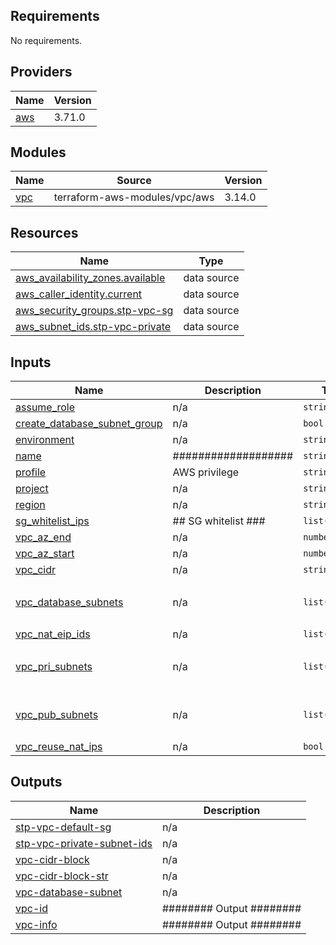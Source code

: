 <!-- BEGIN_TF_DOCS -->
## Requirements

No requirements.

## Providers

| Name | Version |
|------|---------|
| <a name="provider_aws"></a> [aws](#provider\_aws) | 3.71.0 |

## Modules

| Name | Source | Version |
|------|--------|---------|
| <a name="module_vpc"></a> [vpc](#module\_vpc) | terraform-aws-modules/vpc/aws | 3.14.0 |

## Resources

| Name | Type |
|------|------|
| [aws_availability_zones.available](https://registry.terraform.io/providers/hashicorp/aws/latest/docs/data-sources/availability_zones) | data source |
| [aws_caller_identity.current](https://registry.terraform.io/providers/hashicorp/aws/latest/docs/data-sources/caller_identity) | data source |
| [aws_security_groups.stp-vpc-sg](https://registry.terraform.io/providers/hashicorp/aws/latest/docs/data-sources/security_groups) | data source |
| [aws_subnet_ids.stp-vpc-private](https://registry.terraform.io/providers/hashicorp/aws/latest/docs/data-sources/subnet_ids) | data source |

## Inputs

| Name | Description | Type | Default | Required |
|------|-------------|------|---------|:--------:|
| <a name="input_assume_role"></a> [assume\_role](#input\_assume\_role) | n/a | `string` | `""` | no |
| <a name="input_create_database_subnet_group"></a> [create\_database\_subnet\_group](#input\_create\_database\_subnet\_group) | n/a | `bool` | `false` | no |
| <a name="input_environment"></a> [environment](#input\_environment) | n/a | `string` | `""` | no |
| <a name="input_name"></a> [name](#input\_name) | ################### | `string` | `"stp-vpc-project"` | no |
| <a name="input_profile"></a> [profile](#input\_profile) | AWS privilege | `string` | `""` | no |
| <a name="input_project"></a> [project](#input\_project) | n/a | `string` | `""` | no |
| <a name="input_region"></a> [region](#input\_region) | n/a | `string` | `""` | no |
| <a name="input_sg_whitelist_ips"></a> [sg\_whitelist\_ips](#input\_sg\_whitelist\_ips) | ## SG whitelist ### | `list(string)` | `[]` | no |
| <a name="input_vpc_az_end"></a> [vpc\_az\_end](#input\_vpc\_az\_end) | n/a | `number` | `3` | no |
| <a name="input_vpc_az_start"></a> [vpc\_az\_start](#input\_vpc\_az\_start) | n/a | `number` | `0` | no |
| <a name="input_vpc_cidr"></a> [vpc\_cidr](#input\_vpc\_cidr) | n/a | `string` | `"10.117.0.0/16"` | no |
| <a name="input_vpc_database_subnets"></a> [vpc\_database\_subnets](#input\_vpc\_database\_subnets) | n/a | `list(string)` | <pre>[<br>  "10.117.100.0/24"<br>]</pre> | no |
| <a name="input_vpc_nat_eip_ids"></a> [vpc\_nat\_eip\_ids](#input\_vpc\_nat\_eip\_ids) | n/a | `list(string)` | `[]` | no |
| <a name="input_vpc_pri_subnets"></a> [vpc\_pri\_subnets](#input\_vpc\_pri\_subnets) | n/a | `list(string)` | <pre>[<br>  "10.117.0.0/24"<br>]</pre> | no |
| <a name="input_vpc_pub_subnets"></a> [vpc\_pub\_subnets](#input\_vpc\_pub\_subnets) | n/a | `list(string)` | <pre>[<br>  "10.117.1.0/24"<br>]</pre> | no |
| <a name="input_vpc_reuse_nat_ips"></a> [vpc\_reuse\_nat\_ips](#input\_vpc\_reuse\_nat\_ips) | n/a | `bool` | `false` | no |

## Outputs

| Name | Description |
|------|-------------|
| <a name="output_stp-vpc-default-sg"></a> [stp-vpc-default-sg](#output\_stp-vpc-default-sg) | n/a |
| <a name="output_stp-vpc-private-subnet-ids"></a> [stp-vpc-private-subnet-ids](#output\_stp-vpc-private-subnet-ids) | n/a |
| <a name="output_vpc-cidr-block"></a> [vpc-cidr-block](#output\_vpc-cidr-block) | n/a |
| <a name="output_vpc-cidr-block-str"></a> [vpc-cidr-block-str](#output\_vpc-cidr-block-str) | n/a |
| <a name="output_vpc-database-subnet"></a> [vpc-database-subnet](#output\_vpc-database-subnet) | n/a |
| <a name="output_vpc-id"></a> [vpc-id](#output\_vpc-id) | ######## Output ######## |
| <a name="output_vpc-info"></a> [vpc-info](#output\_vpc-info) | ######## Output ######## |
<!-- END_TF_DOCS -->